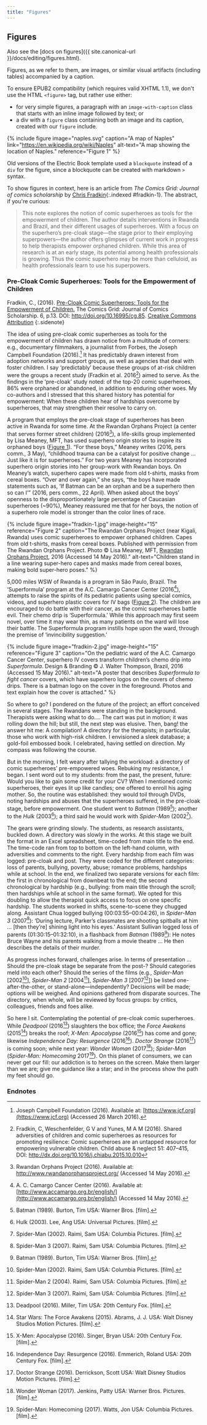 ```yaml
---
title: "Figures"
---
```


## Figures

Also see the [docs on figures]({{ site.canonical-url }}/docs/editing/figures.html).

Figures, as we refer to them, are images, or similar visual artifacts (including tables) accompanied by a caption.

To ensure EPUB2 compatibility (which requires valid XHTML 1.1), we don't use the HTML `<figure>` tag, but rather use either:

* for very simple figures, a paragraph with an `image-with-caption` class that starts with an inline image followed by text; or
* a div with a `figure` class containing both an image and its caption, created with our `figure` include.

{% include figure
   image="naples.svg"
   caption="A map of Naples"
   link="https://en.wikipedia.org/wiki/Naples"
   alt-text="A map showing the location of Naples."
   reference="Figure 1"
%}

Old versions of the Electric Book template used a `blockquote` instead of a `div` for the figure, since a blockquote can be created with markdown `>` syntax.

To show figures in context, here is an article from *The Comics Grid: Journal of comics scholarship* by [Chris Fradkin](10-02-dynamic-index.html#fradkin-1){:.indexed #fradkin-1}. The abstract, if you're curious:

> This note explores the notion of comic superheroes as tools for the empowerment of children. The author details interventions in Rwanda and Brazil, and their different usages of superheroes. With a focus on the superhero’s pre-cloak stage—the stage prior to their employing superpowers—the author offers glimpses of current work in progress to help therapists empower orphaned children. While this area of research is at an early stage, its potential among health professionals is growing. Thus the comic superhero may be more than celluloid, as health professionals learn to use his superpowers.

### Pre-Cloak Comic Superheroes: Tools for the Empowerment of Children

Fradkin, C., (2016). [Pre-Cloak Comic Superheroes: Tools for the Empowerment of Children.](http://www.comicsgrid.com/articles/10.16995/cg.85/) The Comics Grid: Journal of Comics Scholarship. 6, p.13. DOI: http://doi.org/10.16995/cg.85. [Creative Commons Attribution](http://creativecommons.org/licenses/by/4.0)
{:.sidenote}

The idea of using pre-cloak comic superheroes as tools for the empowerment of children has drawn notice from a multitude of corners: e.g., documentary filmmakers, a journalist from Forbes, the Joseph Campbell Foundation (2016).[^1] It has predictably drawn interest from adoption networks and support groups, as well as agencies that deal with foster children. I say ‘predictably’ because these groups of at-risk children were the groups a recent study (Fradkin et al. 2016[^2]) aimed to serve. As the findings in the ‘pre-cloak’ study noted: of the top-20 comic superheroes, 86% were orphaned or abandoned, in addition to enduring other woes. My co-authors and I stressed that this shared history has potential for empowerment: When these children hear of hardships overcome by superheroes, that may strengthen their resolve to carry on.

[^1]: Joseph Campbell Foundation (2016).  Available at: [https://www.jcf.org](https://www.jcf.org) (Accessed 26 March 2016).
[^2]: Fradkin, C, Weschenfelder, G V and Yunes, M A M (2016). Shared adversities of children and comic superheroes as resources for promoting resilience: Comic superheroes are an untapped resource for empowering vulnerable children. Child abuse & neglect 51: 407–415, DOI: http://dx.doi.org/10.1016/j.chiabu.2015.10.010

A program that employs the pre-cloak stage of superheroes has been active in Rwanda for some time. At the Rwandan Orphans Project (a center that serves former street children) (2016[^3]), a life-skills group implemented by Lisa Meaney, MFT, has used superhero origin stories to inspire its orphaned boys ([Figure 1](#figure-1)). “For these boys,” Meaney writes (2016, pers comm., 3 May), “childhood trauma can be a catalyst for positive change … Just like it is for superheroes.” For two years Meaney has incorporated superhero origin stories into her group-work with Rwandan boys. On Meaney’s watch, superhero capes were made from old t-shirts, masks from cereal boxes. “Over and over again,” she says, “the boys have made statements such as, ‘If Batman can be an orphan and be a superhero then so can I’” (2016, pers comm., 22 April). When asked about the boys’ openness to the disproportionately large percentage of Caucasian superheroes (~90%), Meaney reassured me that for her boys, the notion of a superhero role model is stronger than the color lines of race.

[^3]: Rwandan Orphans Project (2016).  Available at: http://www.rwandanorphansproject.org/ (Accessed 14 May 2016).

{% include figure
    image="fradkin-1.jpg"
    image-height="15"
    reference="Figure 2"
    caption="The Rwandan Orphans Project (near Kigali, Rwanda) uses comic superheroes to empower orphaned children. Capes from old t-shirts, masks from cereal boxes. Published with permission from The Rwandan Orphans Project. Photo © Lisa Meaney, MFT, [Rwandan Orphans Project](http://www.rwandanorphansproject.org), 2016 (Accessed 14 May 2016)."
    alt-text="Children stand in a line wearing super-hero capes and masks made from cereal boxes, making bold super-hero poses."
%}

5,000 miles WSW of Rwanda is a program in São Paulo, Brazil. The ‘Superformula’ program at the A.C. Camargo Cancer Center (2016[^4]), attempts to raise the spirits of its pediatric patients using special comics, videos, and superhero plastic covers for IV bags ([Figure 2](#figure-2)). The children are encouraged to do battle with their cancer, as the comic superheroes battle evil. Their chemo drip is ‘Superformula.’ While this approach may first seem novel, over time it may wear thin, as many patients on the ward will lose their battle. The Superformula program instills hope upon the ward, through the premise of ‘invincibility suggestion.’

[^4]: A. C. Camargo Cancer Center (2016).  Available at: [http://www.accamargo.org.br/english/](http://www.accamargo.org.br/english/) (Accessed 14 May 2016).

{% include figure
    image="fradkin-2.jpg"
    image-height="15"
    reference="Figure 3"
    caption="On the pediatric ward of the A.C. Camargo Cancer Center, superhero IV covers transform children’s chemo drip into _Superformula_. Design & Branding © J. Walter Thompson, Brazil, 2016 (Accessed 15&nbsp;May 2016)."
    alt-text="A poster that describes _Superformula to fight cancer_ covers, which have superhero logos on the covers of chemo drips. There is a batman logo on the cover in the foreground. Photos and text explain how the cover is attached."
%}

So where to go? I pondered on the future of the project; an effort conceived in several stages. The Rwandans were standing in the background. Therapists were asking what to do…. The cart was put in motion; it was rolling down the hill; but still, the next step was elusive. Then, bang! the answer hit me: A compilation! A directory for the therapists; in particular, those who work with high-risk children. I envisioned a sleek database; a gold-foil embossed book. I celebrated, having settled on direction. My compass was following the course.

But in the morning, I felt weary after tallying the workload: a directory of comic superheroes’ pre-empowered woes. Rebuking my resistance, I began. I sent word out to my students: from the past, the present, future: Would you like to gain some credit for your CV? When I mentioned comic superheroes, their eyes lit up like candles; one offered to enroll his aging mother. So, the routine was established: they would toil through DVDs, noting hardships and abuses that the superheroes suffered, in the pre-cloak stage, before empowerment. One student went to _Batman_ (1989[^5]); another to the _Hulk_ (2003[^6]); a third said he would work with _Spider-Man_ (2002[^7]).

[^5]: Batman (1989). Burton, Tim  USA: Warner Bros. [film].
[^6]: Hulk (2003). Lee, Ang  USA: Universal Pictures. [film].
[^7]: Spider-Man (2002). Raimi, Sam  USA: Columbia Pictures. [film].

The gears were grinding slowly. The students, as research assistants, buckled down. A directory was slowly in the works. At this stage we built the format in an Excel spreadsheet, time-coded from main title to the end. The time-code ran from top to bottom on the left-hand column, with adversities and comments to the right. Every hardship from each film was logged: pre-cloak and post. They were coded for the different categories: loss of parents, bullying, poverty, abuse; romance problems, hardships while at school. In the end, we finalized two separate versions for each film: the first in chronological from downbeat to the end; the second chronological by hardship (e.g., bullying: from main title through the scroll; then hardships while at school in the same format). We opted for this doubling to allow the therapist quick access to focus on one specific hardship. The students worked in shifts, scene-to-scene they chugged along. Assistant Chua logged bullying (00:03:55–00:04:26), in _Spider-Man 3_ (2007[^8]): ‘During lecture, Parker’s classmates are shooting spitballs at him … [then they’re] shining light into his eyes.’ Assistant Sullivan logged loss of parents (01:30:15–01:32:10), in a flashback from _Batman_ (1989[^9]): He notes Bruce Wayne and his parents walking from a movie theatre … He then describes the details of their murder.

[^8]: Spider-Man 3 (2007). Raimi, Sam  USA: Columbia Pictures. [film].
[^9]: Batman (1989). Burton, Tim  USA: Warner Bros. [film].

As progress inches forward, challenges arise. In terms of presentation … Should the pre-cloak stage be separate from the post-? Should categories meld into each other? Should the series of the films (e.g., _Spider-Man_ [2002[^10]], _Spider-Man 2_ [2004[^11]], _Spider-Man 3_ [2007[^12]]) be listed one-after-the-other, or stand-alone—independently? Decisions will be made; options will be weighed. And opinions gathered from disparate sources. The directory, when whole, will be reviewed by focus groups: by critics, colleagues, friends and foes alike.

[^10]: Spider-Man (2002). Raimi, Sam  USA: Columbia Pictures. [film].
[^11]: Spider-Man 2 (2004). Raimi, Sam  USA: Columbia Pictures. [film].
[^12]: Spider-Man 3 (2007). Raimi, Sam  USA: Columbia Pictures. [film].

So here I sit. Contemplating the potential of pre-cloak comic superheroes. While _Deadpool_ (2016[^13]) slaughters the box office; the _Force Awakens_ (2015[^14]) breaks the roof; _X-Men: Apocalypse_ (2016[^15]) has come and gone; likewise _Independence Day: Resurgence_ (2016[^16]). _Doctor Strange_ (2016[^17]) is coming soon; while next year: _Wonder Woman_ (2017[^18]); _Spider-Man_ (_Spider-Man: Homecoming_ 2017[^19]). On this planet of consumers, we can never get our fill: our addiction is to heroes on the screen. Make them larger than we are; give me guidance like a star; and in the process show the path my feet should go.

[^13]: Deadpool (2016). Miller, Tim  USA: 20th Century Fox. [film].
[^14]: Star Wars: The Force Awakens (2015). Abrams, J. J.  USA: Walt Disney Studios Motion Pictures. [film].
[^15]: X-Men: Apocalypse (2016). Singer, Bryan  USA: 20th Century Fox. [film].
[^16]: Independence Day: Resurgence (2016). Emmerich, Roland  USA: 20th Century Fox. [film].
[^17]: Doctor Strange (2016). Derrickson, Scott  USA: Walt Disney Studios Motion Pictures. [film].
[^18]: Wonder Woman (2017). Jenkins, Patty  USA: Warner Bros. Pictures. [film].
[^19]: Spider-Man: Homecoming (2017). Watts, Jon  USA: Columbia Pictures. [film].

### Endnotes
